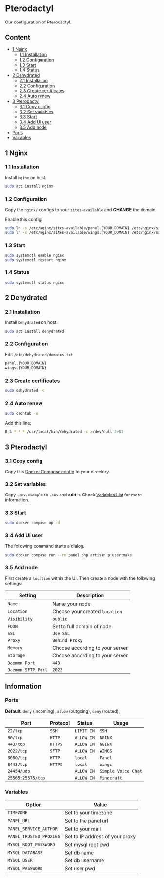 # Pterodactyl

Our configuration of Pterodactyl.

## Content

- [1 Nginx](#1-nginx)
  - [1.1 Installation](#11-installation)
  - [1.2 Configuration](#12-configuration)
  - [1.3 Start](#13-start)
  - [1.4 Status](#14-status)
- [2 Dehydrated](#2-dehydrated)
  - [2.1 Installation](#21-installation)
  - [2.2 Configuration](#22-configuration)
  - [2.3 Create certificates](#23-create-certificates)
  - [2.4 Auto renew](#24-auto-renew)
- [3 Pterodactyl](#3-pterodactyl-panel)
  - [3.1 Copy config](#31-copy-config)
  - [3.2 Set variables](#32-set-variables)
  - [3.3 Start](#33-start)
  - [3.4 Add UI user](#34-add-ui-user)
  - [3.5 Add node](#35-add-node)
- [Ports](#ports)
- [Variables](#variables)

## 1 Nginx

### 1.1 Installation

Install `Nginx` on host.

```sh
sudo apt install nginx
```

### 1.2 Configuration

Copy the `nginx/` configs to your `sites-available` and **CHANGE** the domain.

Enable this config:

```sh
sudo ln -s /etc/nginx/sites-available/panel.{YOUR_DOMAIN} /etc/nginx/sites-enabled/panel.{YOUR_DOMAIN}
sudo ln -s /etc/nginx/sites-available/wings.{YOUR_DOMAIN} /etc/nginx/sites-enabled/wings.{YOUR_DOMAIN}
```

### 1.3 Start

```sh
sudo systemctl enable nginx
sudo systemctl restart nginx
```

### 1.4 Status

```sh
sudo systemctl status nginx
```

## 2 Dehydrated

### 2.1 Installation

Install `Dehydrated` on host.

```sh
sudo apt install dehydrated
```

### 2.2 Configuration

Edit `/etc/dehydrated/domains.txt`

```txt
panel.{YOUR_DOMAIN}
wings.{YOUR_DOMAIN}
```

### 2.3 Create certificates

```sh
sudo dehydrated -c
```

### 2.4 Auto renew

```sh
sudo crontab -e
```

Add this line:

```sh
0 3 * * * /usr/local/bin/dehydrated -c >/dev/null 2>&1
```

## 3 Pterodactyl

### 3.1 Copy config

Copy this [Docker Compose config](panel/docker-compose.yml) to your directory.

### 3.2 Set variables

Copy `.env.example` to `.env` and **edit** it. Check [Variables List](#variables) for more information.

### 3.3 Start

```sh
sudo docker compose up -d
```

### 3.4 Add UI user

The following command starts a dialog.

```sh
sudo docker compose run --rm panel php artisan p:user:make
```

### 3.5 Add node

First create a `location` within the UI. Then create a node with the following settings:

| Setting | Description |
| --- | --- |
| `Name` | Name your node |
| `Location` | Choose your created `location` |
| `Visibility` | `public` |
| `FQDN` | Set to full domain of node |
| `SSL` | `Use SSL` |
| `Proxy` | `Behind Proxy` |
| `Memory` | Choose according to your server |
| `Storage` | Choose according to your server | 
| `Daemon Port` | `443` |
| `Daemon SFTP Port` | `2022` |


## Information

### Ports

**Default:** `deny` (incoming), `allow` (outgoing), `deny` (routed),

| Port | Protocol | Status | Usage |
| --- | --- | --- | --- |
| `22/tcp` | `SSH` | `LIMIT IN` | `SSH` |
| `80/tcp` | `HTTP` | `ALLOW IN` | `NGINX` |
| `443/tcp` | `HTTPS` | `ALLOW IN` | `NGINX` |
| `2022/tcp` | `SFTP` | `ALLOW IN` | `WINGS` |
| `8080/tcp` | `HTTP` | `local` | `Panel` |
| `8443/tcp` | `HTTPS` | `local` | `Wings` |
| `24454/udp` |  | `ALLOW IN` | `Simple Voice Chat` | 
| `25565:25575/tcp` |  | `ALLOW IN` | `Minecraft` |

### Variables

| Option | Value |
| --- | --- |
| `TIMEZONE` | Set to your timezone |
| `PANEL_URL` | Set to the panel url |
| `PANEL_SERVICE_AUTHOR` | Set to your mail |
| `PANEL_TRUSTED_PROXIES` | Set to IP address of your proxy |
| `MYSQL_ROOT_PASSWORD` | Set mysql root pwd |
| `MYSQL_DATABASE` | Set db name |
| `MYSQL_USER` | Set db username |
| `MYSQL_PASSWORD` | Set user pwd |
